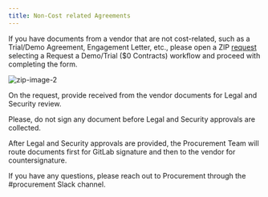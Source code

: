 ```yaml
---
title: Non-Cost related Agreements
---
```


If you have documents from a vendor that are not cost-related, such as a Trial/Demo Agreement, Engagement Letter, etc., please open a ZIP [request](https://gitlab.ziphq.com/create-workflow-request) selecting a Request a Demo/Trial ($0 Contracts) workflow and proceed with completing the form.

![zip-image-2](../ZIP-Start-Request.png)

On the request, provide received from the vendor documents for Legal and Security review.

Please, do not sign any document before Legal and Security approvals are collected.

After Legal and Security approvals are provided, the Procurement Team will route documents first for GitLab signature and then to the vendor for countersignature.

If you have any questions, please reach out to Procurement through the #procurement Slack channel.
